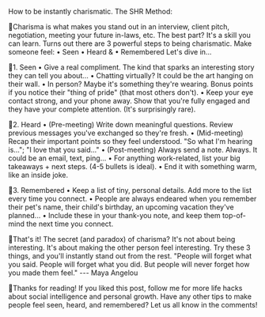 How to be instantly charismatic. The SHR Method:

Charisma is what makes you stand out in an interview, client pitch,
negotiation, meeting your future in-laws, etc. The best part? It's a
skill you can learn. Turns out there are 3 powerful steps to being
charismatic. Make someone feel: • Seen • Heard & • Remembered Let's dive
in...

1. Seen • Give a real compliment. The kind that sparks an interesting
story they can tell you about... • Chatting virtually? It could be the
art hanging on their wall. • In person? Maybe it's something they're
wearing. Bonus points if you notice their "thing of pride" (that most
others don't). • Keep your eye contact strong, and your phone away. Show
that you're fully engaged and they have your complete attention. (It's
surprisingly rare).

2. Heard • (Pre-meeting) Write down meaningful questions. Review
previous messages you've exchanged so they're fresh. • (Mid-meeting)
Recap their important points so they feel understood. "So what I'm
hearing is..."; "I love that you said..." • (Post-meeting) Always send a
note. Always. It could be an email, text, ping... • For anything
work-related, list your big takeaways + next steps. (4-5 bullets is
ideal). • End it with something warm, like an inside joke.

3. Remembered • Keep a list of tiny, personal details. Add more to the
list every time you connect. • People are always endeared when you
remember their pet's name, their child's birthday, an upcoming vacation
they've planned... • Include these in your thank-you note, and keep them
top-of-mind the next time you connect.

That's it! The secret (and paradox) of charisma? It's not about being
interesting. It's about making the other person feel interesting. Try
these 3 things, and you'll instantly stand out from the rest. "People
will forget what you said. People will forget what you did. But people
will never forget how you made them feel." --- Maya Angelou

Thanks for reading! If you liked this post, follow me for more life
hacks about social intelligence and personal growth. Have any other tips
to make people feel seen, heard, and remembered? Let us all know in the
comments!


